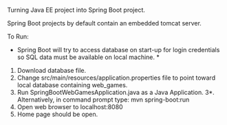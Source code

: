 Turning Java EE project into Spring Boot project.

Spring Boot projects by default contain an embedded tomcat server. 

To Run:

* Spring Boot will try to access database on start-up for login credentials
	so SQL data must be available on local machine. *
	
1. Download database file.
2. Change src/main/resources/application.properties file to point toward local database containing web_games.
3. Run SpringBootWebGamesApplication.java as a Java Application.
 3*. Alternatively, in command prompt type: mvn spring-boot:run
4. Open web browser to localhost:8080
5. Home page should be open.
